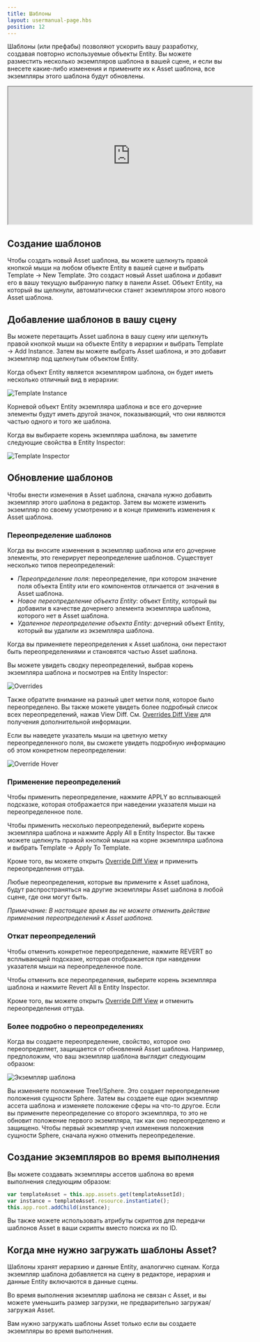 ```yaml
---
title: Шаблоны
layout: usermanual-page.hbs
position: 12
---
```


Шаблоны (или префабы) позволяют ускорить вашу разработку, создавая повторно используемые объекты Entity. Вы можете разместить несколько экземпляров шаблона в вашей сцене, и если вы внесете какие-либо изменения и примените их к Asset шаблона, все экземпляры этого шаблона будут обновлены.

<iframe loading="lazy" width="560" height="315" src="https://www.youtube.com/embed/2HV8Ib6wYRc" title="Templates Overview" allowfullscreen></iframe>

## Создание шаблонов

Чтобы создать новый Asset шаблона, вы можете щелкнуть правой кнопкой мыши на любом объекте Entity в вашей сцене и выбрать Template &rarr; New Template. Это создаст новый Asset шаблона и добавит его в вашу текущую выбранную папку в панели Asset. Объект Entity, на который вы щелкнули, автоматически станет экземпляром этого нового Asset шаблона.

## Добавление шаблонов в вашу сцену

Вы можете перетащить Asset шаблона в вашу сцену или щелкнуть правой кнопкой мыши на объекте Entity в иерархии и выбрать Template &rarr; Add Instance. Затем вы можете выбрать Asset шаблона, и это добавит экземпляр под щелкнутым объектом Entity.

Когда объект Entity является экземпляром шаблона, он будет иметь несколько отличный вид в иерархии:

![Template Instance][1]

Корневой объект Entity экземпляра шаблона и все его дочерние элементы будут иметь другой значок, показывающий, что они являются частью одного и того же шаблона.

Когда вы выбираете корень экземпляра шаблона, вы заметите следующие свойства в Entity Inspector:

![Template Inspector][2]

## Обновление шаблонов

Чтобы внести изменения в Asset шаблона, сначала нужно добавить экземпляр этого шаблона в редактор. Затем вы можете изменить экземпляр по своему усмотрению и в конце применить изменения к Asset шаблона.

### Переопределение шаблонов

Когда вы вносите изменения в экземпляр шаблона или его дочерние элементы, это генерирует переопределение шаблонов. Существует несколько типов переопределений:
* *Переопределение поля*: переопределение, при котором значение поля объекта Entity или его компонентов отличается от значения в Asset шаблона.
* *Новое переопределение объекта Entity*: объект Entity, который вы добавили в качестве дочернего элемента экземпляра шаблона, которого нет в Asset шаблона.
* *Удаленное переопределение объекта Entity*: дочерний объект Entity, который вы удалили из экземпляра шаблона.

Когда вы применяете переопределения к Asset шаблона, они перестают быть переопределениями и становятся частью Asset шаблона.

Вы можете увидеть сводку переопределений, выбрав корень экземпляра шаблона и посмотрев на Entity Inspector:

![Overrides][3]

Также обратите внимание на разный цвет метки поля, которое было переопределено. Вы также можете увидеть более подробный список всех переопределений, нажав View Diff. См. [Overrides Diff View][4] для получения дополнительной информации.

Если вы наведете указатель мыши на цветную метку переопределенного поля, вы сможете увидеть подробную информацию об этом конкретном переопределении:

![Override Hover][5]

### Применение переопределений

Чтобы применить переопределение, нажмите APPLY во всплывающей подсказке, которая отображается при наведении указателя мыши на переопределенное поле.

Чтобы применить несколько переопределений, выберите корень экземпляра шаблона и нажмите Apply All в Entity Inspector. Вы также можете щелкнуть правой кнопкой мыши на корне экземпляра шаблона и выбрать Template &rarr; Apply To Template.

Кроме того, вы можете открыть [Override Diff View][4] и применить переопределения оттуда.

Любые переопределения, которые вы примените к Asset шаблона, будут распространяться на другие экземпляры Asset шаблона в любой сцене, где они могут быть.

*Примечание: В настоящее время вы не можете отменить действие применения переопределений к Asset шаблона.*

### Откат переопределений

Чтобы отменить конкретное переопределение, нажмите REVERT во всплывающей подсказке, которая отображается при наведении указателя мыши на переопределенное поле.

Чтобы отменить все переопределения, выберите корень экземпляра шаблона и нажмите Revert All в Entity Inspector.

Кроме того, вы можете открыть [Override Diff View][4] и отменить переопределения оттуда.

### Более подробно о переопределениях

Когда вы создаете переопределение, свойство, которое оно переопределяет, защищается от обновлений Asset шаблона. Например, предположим, что ваш экземпляр шаблона выглядит следующим образом:

![Экземпляр шаблона][1]

Вы изменяете положение Tree1/Sphere. Это создает переопределение положения сущности Sphere. Затем вы создаете еще один экземпляр ассета шаблона и изменяете положение сферы на что-то другое. Если вы примените переопределение со второго экземпляра, то это не обновит положение первого экземпляра, так как оно переопределено и защищено. Чтобы первый экземпляр учел изменения положения сущности Sphere, сначала нужно отменить переопределение.

## Создание экземпляров во время выполнения

Вы можете создавать экземпляры ассетов шаблона во время выполнения следующим образом:

```javascript
var templateAsset = this.app.assets.get(templateAssetId);
var instance = templateAsset.resource.instantiate();
this.app.root.addChild(instance);
```

Вы также можете использовать атрибуты скриптов для передачи шаблонов Asset в ваши скрипты вместо поиска их по ID.

## Когда мне нужно загружать шаблоны Asset?

Шаблоны хранят иерархию и данные Entity, аналогично сценам. Когда экземпляр шаблона добавляется на сцену в редакторе, иерархия и данные Entity включаются в данные сцены.

Во время выполнения экземпляр шаблона не связан с Asset, и вы можете уменьшить размер загрузки, не предварительно загружая/загружая Asset.

Вам нужно загружать шаблоны Asset только если вы создаете экземпляры во время выполнения.

[1]: /images/user-manual/templates/hierarchy.png
[2]: /images/user-manual/templates/inspector.png
[3]: /images/user-manual/templates/override.png
[4]: /user-manual/templates/diff
[5]: /images/user-manual/templates/override-hover.png
